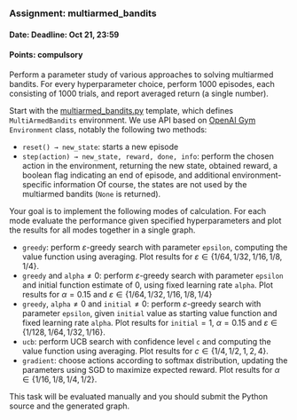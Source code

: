 ### Assignment: multiarmed_bandits
#### Date: Deadline: Oct 21, 23:59
#### Points: **compulsory**

Perform a parameter study of various approaches to solving multiarmed bandits.
For every hyperparameter choice, perform 1000 episodes, each consisting of
1000 trials, and report averaged return (a single number).

Start with the [multiarmed_bandits.py](https://github.com/ufal/npfl122/tree/master/labs/01/multiarmed_bandits.py)
template, which defines `MultiArmedBandits` environment. We use API based on
[OpenAI Gym](https://gym.openai.com/) `Environment` class, notably the following
two methods:
- `reset() → new_state`: starts a new episode
- `step(action) → new_state, reward, done, info`: perform the chosen action
  in the environment, returning the new state, obtained reward, a boolean
  flag indicating an end of episode, and additional environment-specific
  information
Of course, the states are not used by the multiarmed bandits (`None` is
returned).

Your goal is to implement the following modes of calculation. For each mode
evaluate the performance given specified hyperparameters and plot the results
for all modes together in a single graph.
- `greedy`: perform $ε$-greedy search with parameter `epsilon`, computing the
  value function using averaging. Plot results for
  $ε ∈ \{1/64, 1/32, 1/16, 1/8, 1/4\}$.
- `greedy` and `alpha`$≠0$: perform $ε$-greedy search with parameter `epsilon` and
  initial function estimate of 0, using fixed learning rate `alpha`. Plot
  results for $α=0.15$ and $ε ∈ \{1/64, 1/32, 1/16, 1/8, 1/4\}$
- `greedy`, `alpha`$≠0$ and `initial`$≠0$: perform $ε$-greedy search with
  parameter `epsilon`, given `initial` value as starting value function and
  fixed learning rate `alpha`. Plot results for `initial`$=1$, $α=0.15$ and
  $ε ∈ \{1/128, 1/64, 1/32, 1/16\}$.
- `ucb`: perform UCB search with confidence level `c` and computing the value
  function using averaging. Plot results for $c ∈ \{1/4, 1/2, 1, 2, 4\}$.
- `gradient`: choose actions according to softmax distribution, updating the
  parameters using SGD to maximize expected reward. Plot results for
  $α ∈ \{1/16, 1/8, 1/4, 1/2\}$.

This task will be evaluated manually and you should submit the Python source and
the generated graph.
